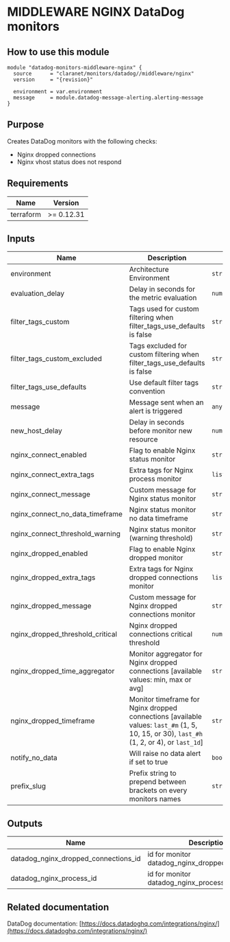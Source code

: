 # MIDDLEWARE NGINX DataDog monitors

## How to use this module

```hcl
module "datadog-monitors-middleware-nginx" {
  source      = "claranet/monitors/datadog//middleware/nginx"
  version     = "{revision}"

  environment = var.environment
  message     = module.datadog-message-alerting.alerting-message
}

```

## Purpose

Creates DataDog monitors with the following checks:

- Nginx dropped connections
- Nginx vhost status does not respond

## Requirements

| Name | Version |
|------|---------|
| terraform | >= 0.12.31 |

## Inputs

| Name | Description | Type | Default | Required |
|------|-------------|------|---------|:--------:|
| environment | Architecture Environment | `string` | n/a | yes |
| evaluation\_delay | Delay in seconds for the metric evaluation | `number` | `15` | no |
| filter\_tags\_custom | Tags used for custom filtering when filter\_tags\_use\_defaults is false | `string` | `"*"` | no |
| filter\_tags\_custom\_excluded | Tags excluded for custom filtering when filter\_tags\_use\_defaults is false | `string` | `""` | no |
| filter\_tags\_use\_defaults | Use default filter tags convention | `string` | `"true"` | no |
| message | Message sent when an alert is triggered | `any` | n/a | yes |
| new\_host\_delay | Delay in seconds before monitor new resource | `number` | `300` | no |
| nginx\_connect\_enabled | Flag to enable Nginx status monitor | `string` | `"true"` | no |
| nginx\_connect\_extra\_tags | Extra tags for Nginx process monitor | `list(string)` | `[]` | no |
| nginx\_connect\_message | Custom message for Nginx status monitor | `string` | `""` | no |
| nginx\_connect\_no\_data\_timeframe | Nginx status monitor no data timeframe | `string` | `10` | no |
| nginx\_connect\_threshold\_warning | Nginx status monitor (warning threshold) | `string` | `3` | no |
| nginx\_dropped\_enabled | Flag to enable Nginx dropped monitor | `string` | `"true"` | no |
| nginx\_dropped\_extra\_tags | Extra tags for Nginx dropped connections monitor | `list(string)` | `[]` | no |
| nginx\_dropped\_message | Custom message for Nginx dropped connections monitor | `string` | `""` | no |
| nginx\_dropped\_threshold\_critical | Nginx dropped connections critical threshold | `number` | `0` | no |
| nginx\_dropped\_time\_aggregator | Monitor aggregator for Nginx dropped connections [available values: min, max or avg] | `string` | `"min"` | no |
| nginx\_dropped\_timeframe | Monitor timeframe for Nginx dropped connections [available values: `last_#m` (1, 5, 10, 15, or 30), `last_#h` (1, 2, or 4), or `last_1d`] | `string` | `"last_5m"` | no |
| notify\_no\_data | Will raise no data alert if set to true | `bool` | `true` | no |
| prefix\_slug | Prefix string to prepend between brackets on every monitors names | `string` | `""` | no |

## Outputs

| Name | Description |
|------|-------------|
| datadog\_nginx\_dropped\_connections\_id | id for monitor datadog\_nginx\_dropped\_connections |
| datadog\_nginx\_process\_id | id for monitor datadog\_nginx\_process |

## Related documentation

DataDog documentation: [https://docs.datadoghq.com/integrations/nginx/](https://docs.datadoghq.com/integrations/nginx/)
